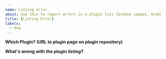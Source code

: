 ```yaml
---
name: Listing error
about: Use this to report errors in a plugin list (broken images, broken links, incorrect compatibility information, NOT BUGS IN THE PLUGIN)
title: [Listing Error]
labels:
  - bug
---
```


<!--
DO NOT USE THIS TO REPORT BUGS ON REGISTERED PLUGINS.

Those need to be reported to the respective plugin authors in their bug trackers. We can
do nothing about them here!
-->

**Which Plugin? (URL to plugin page on plugin repository)**

**What's wrong with the plugin *listing*?**